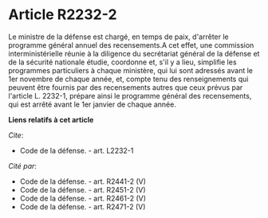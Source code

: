 # Article R2232-2

Le ministre de la défense est chargé, en temps de paix, d'arrêter le programme général annuel des recensements.A cet effet,
une commission interministérielle réunie à la diligence du     secrétariat général de la défense et de la sécurité nationale
étudie, coordonne et, s'il y a lieu, simplifie les programmes particuliers à chaque ministère, qui lui sont adressés avant le
1er novembre de chaque année, et, compte tenu des renseignements qui peuvent être fournis par des recensements autres que
ceux prévus par l'article L. 2232-1, prépare ainsi le programme général des recensements, qui est arrêté avant le 1er janvier
de chaque année.

**Liens relatifs à cet article**

_Cite_:

  - Code de la défense. - art. L2232-1

_Cité par_:

  - Code de la défense. - art. R2441-2 (V)
  - Code de la défense. - art. R2451-2 (V)
  - Code de la défense. - art. R2461-2 (V)
  - Code de la défense. - art. R2471-2 (V)
